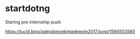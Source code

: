 # startdotng
Startng pre internship push

https://lucid.blog/adejobiezekieladewole2017/post/1566503565
